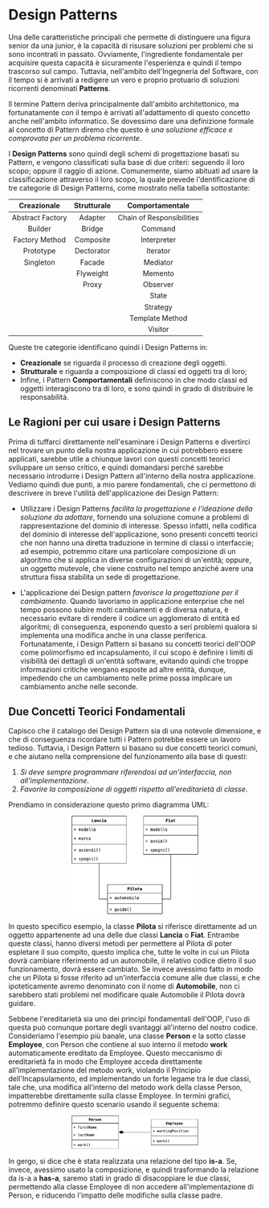 # Design Patterns
Una delle caratteristiche principali che permette di distinguere una figura senior da una junior, è la capacità di 
risusare soluzioni per problemi che si sono incontrati in passato. Ovviamente, l'ingrediente fondamentale per
acquisire questa capacità è sicuramente l'esperienza e quindi il tempo trascorso sul campo. Tuttavia, nell'ambito 
dell'Ingegneria del Software, con il tempo si è arrivati a redigere un vero e proprio protuario di soluzioni ricorrenti 
denominati __Patterns__. 

Il termine Pattern deriva principalmente dall'ambito architettonico, ma fortunatamente con il tempo è arrivati 
all'adattamento di questo concetto anche nell'ambito informatico. Se dovessimo dare una definizione formale al concetto 
di Pattern diremo che questo è *una soluzione efficace e comprovata per un problema ricorrente*.

I __Design Patterns__ sono quindi degli schemi di progettazione basati su Pattern, e vengono classificati sulla base di 
due criteri: seguendo il loro scopo; oppure il raggio di azione. Comunemente, siamo abituati ad usare la classificazione 
attraverso il loro scopo, la quale prevede l'dentificazione di tre categorie di Design Patterns, come mostrato nella 
tabella sottostante:

<div style="width: 100vw; text-align:center">
  <table>
    <thead>
      <tr>
        <th>Creazionale</th>
        <th>Strutturale</th>
        <th>Comportamentale</th>
      </tr>
    </thead>
    <tbody>
      <tr>
        <td>Abstract Factory</td>
        <td>Adapter</td>
        <td>Chain of Responsibilities</td>
      </tr>
      <tr>
        <td>Builder</td>
        <td>Bridge</td>
        <td>Command</td>
      </tr>
      <tr>
        <td>Factory Method</td>
        <td>Composite</td>
        <td>Interpreter</td>
      </tr>
      <tr>
        <td>Prototype</td>
        <td>Dectorator</td>
        <td>Iterator</td>
      </tr>
      <tr>
        <td>Singleton</td>
        <td>Facade</td>
        <td>Mediator</td>
      </tr>
      <tr>
        <td></td>
        <td>Flyweight</td>
        <td>Memento</td>
      </tr>
      <tr>
        <td></td>
        <td>Proxy</td>
        <td>Observer</td>
      </tr>
      <tr>
        <td></td>
        <td></td>
        <td>State</td>
      </tr>
      <tr>
        <td></td>
        <td></td>
        <td>Strategy</td>
      </tr>
      <tr>
        <td></td>
        <td></td>
        <td>Template Method</td>
      </tr>
      <tr>
        <td></td>
        <td></td>
        <td>Visitor</td>
      </tr>
    </tbody>
  </table>
</div>

Queste tre categorie identificano quindi i Design Patterns in:

* __Creazionale__ se riguarda il processo di creazione degli oggetti.
* __Strutturale__ e riguarda a composizione di classi ed oggetti tra di loro;
* Infine, i Pattern __Comportamentali__ definiscono in che modo classi ed oggetti interagiscono tra di loro, e sono 
  quindi in grado di distribuire le responsabilità.

## Le Ragioni per cui usare i Design Patterns

Prima di tuffarci direttamente nell'esaminare i Design Patterns e divertirci nel trovare un punto della nostra 
applicazione in cui potrebbero essere applicati, sarebbe utile a chiunque lavori con questi concetti teorici 
sviluppare un senso critico, e quindi domandarsi perché sarebbe necessario introdurre i Design Pattern all'interno 
della nostra applicazione. Vediamo quindi due punti, a mio parere fondamentali, che ci permettono di descrivere in 
breve l'utilità dell'applicazione dei Design Pattern:

* Utilizzare i Design Patterns _facilita la progettazione e l'ideazione della soluzione da adottare_, fornendo una 
  soluzione comune a problemi di rappresentazione del dominio di interesse. Spesso infatti, nella codifica del dominio 
  di interesse dell'applicazione, sono presenti concetti teorici che non hanno una diretta traduzione in termine di 
  classi o interfaccie; ad esempio, potremmo citare una particolare composizione di un algoritmo che si applica in 
  diverse configurazioni di un'entità; oppure, un oggetto mutevole, che viene costruito nel tempo anziché avere una 
  struttura fissa stabilita un sede di progettazione.

* L'applicazione dei Design pattern _favorisce la progettazione per il cambiamento_. Quando lavoriamo in applicazione 
  enterprise che nel tempo possono subire molti cambiamenti e di diversa natura, è necessario evitare di rendere il 
  codice un agglomerato di entità ed algoritmi; di conseguenza, esponendo questo a seri problemi qualora si implementa 
  una modifica anche in una classe periferica. Fortunatamente, i Design Pattern si basano su concetti teorici dell'OOP 
  come polimorfismo ed incapsulamento, il cui scopo è definire i limiti di visibilità dei dettagli di un'entità software, 
  evitando quindi che troppe informazioni critiche vengano esposte ad altre entità, dunque, impedendo che un cambiamento 
  nelle prime possa implicare un cambiamento anche nelle seconde.

## Due Concetti Teorici Fondamentali

Capisco che il catalogo dei Design Pattern sia di una notevole dimensione, e che di conseguenza ricordare tutti i 
Pattern potrebbe essere un lavoro tedioso. Tuttavia, i Design Pattern si basano su due concetti teorici comuni, 
e che aiutano nella comprensione del funzionamento alla base di questi: 

1. _Si deve sempre programmare riferendosi ad un'interfaccia, non all'implementazione_.
2. _Favorire la composizione di oggetti rispetto all'ereditarietà di classe_.

Prendiamo in considerazione questo primo diagramma UML:

<p style="display: flex; justify-content: center">
    <img src="./assets/Images/Introduzione-1.png" alt="Introduzione 1" style="width:50%">
</p>

In questo specifico esempio, la classe __Pilota__ si riferisce direttamente ad un oggetto appartenente ad una delle 
due classi __Lancia__ o __Fiat__. Entrambe queste classi, hanno diversi metodi per permettere al Pilota di poter 
espletare il suo compito, questo implica che, tutte le volte in cui un Pilota dovrà cambiare riferimento ad un 
automobile, il relativo codice dietro il suo funzionamento, dovrà essere cambiato. Se invece avessimo fatto in modo 
che un Pilota si fosse riferito ad un'interfaccia comune alle due classi, e che ipoteticamente avremo denominato con 
il nome di __Automobile__, non ci sarebbero stati problemi nel modificare quale Automobile il Pilota dovrà guidare.

Sebbene l'ereditarietà sia uno dei principi fondamentali dell'OOP, l'uso di questa può comunque portare degli svantaggi 
all'interno del nostro codice. Consideriamo l'esempio più banale, una classe __Person__ e la sotto classe __Employee__, 
con Person che contiene al suo interno il metodo __work__ automaticamente ereditato da Employee. Questo meccanismo di 
ereditarietà fa in modo che Employee acceda direttamente all'implementazione del metodo work, violando il Principio 
dell'Incapsulamento, ed implementando un forte legame tra le due classi, tale che, una modifica all'interno del metodo 
work della classe Person, impatterebbe direttamente sulla classe Employee. In termini grafici, potremmo definire questo 
scenario usando il seguente schema:

<p style="display: flex; justify-content: center">
    <img src="./assets/Images/Introduzione-2.png" alt="Introduzione 2" style="width:50%">
</p>

In gergo, si dice che è stata realizzata una relazione del tipo __is-a__. Se, invece, avessimo usato la 
composizione, e quindi trasformando la relazione da is-a a __has-a__, saremo stati in grado di disacoppiare le due 
classi, permettendo alla classe Employee di non accedere all'implementazione di Person, e riducendo l'impatto delle 
modifiche sulla classe padre. 